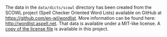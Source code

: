 The data in the `data/dicts/scowl` directory has been created from the SCOWL
project (Spell Checker Oriented Word Lists) available on GitHub at
https://github.com/en-wl/wordlist. More information can be found here:
http://wordlist.aspell.net. That data is available under a MIT-like license.
A [copy of the license file](licenses/scowl) is available in this project.
